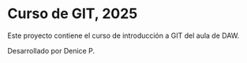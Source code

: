 # Curso de GIT, 2025

Este proyecto contiene el curso de introducción a GIT del aula de DAW.

Desarrollado por Denice P.
